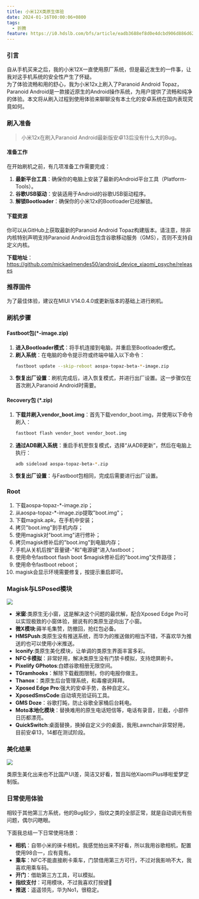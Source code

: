 ```yaml
---
title: 小米12X类原生体验
date: 2024-01-16T00:00:06+0800
tags:
  - 折腾
feature: https://i0.hdslb.com/bfs/article/eadb3688ef8d0e4dcbd906d886d62e72514080334.jpg
---
```


### 引言

自从手机买来之后，我的小米12X一直使用原厂系统，但是最近发生的一件事，让我对这手机系统的安全性产生了怀疑。</br>
为了体验流畅和用的舒心，我为小米12x上刷入了Paranoid Android Topaz，Paranoid Android是一款接近原生的Android操作系统，为用户提供了流畅和纯净的体验。本文将从刷入过程到使用体验来聊聊没有本土化的安卓系统在国内表现究竟如何。

### 刷入准备

> 小米12x在刷入Paranoid Android最新版安卓13后没有什么大的Bug。

#### 准备工作
在开始刷机之前，有几项准备工作需要完成：
1. **最新平台工具**：确保你的电脑上安装了最新的Android平台工具（Platform-Tools）。
2. **谷歌USB驱动**：安装适用于Android的谷歌USB驱动程序。
3. **解锁Bootloader**：确保你的小米12x的Bootloader已经解锁。

#### 下载资源

你可以从GitHub上获取最新的Paranoid Android Topaz构建版本。请注意，除非内核特别声明支持Paranoid Android且包含谷歌移动服务（GMS），否则不支持自定义内核。</br>

**下载地址**：https://github.com/mickaelmendes50/android_device_xiaomi_psyche/releases

### 推荐固件

为了最佳体验，建议在MIUI V14.0.4.0或更新版本的基础上进行刷机。

### 刷机步骤

#### Fastboot包(*-image.zip)

1. **进入Bootloader模式**：将手机连接到电脑，并重启至Bootloader模式。
2. **刷入系统**：在电脑的命令提示符或终端中输入以下命令：
   ```bash
   fastboot update --skip-reboot aospa-topaz-beta-*-image.zip
   ```
3. **恢复出厂设置**：刷机完成后，进入恢复模式，并进行出厂设置。这一步骤仅在首次刷入Paranoid Android时需要。

#### Recovery包 (*.zip)

1. **下载并刷入vendor_boot.img**：首先下载vendor_boot.img，并使用以下命令刷入：
   ```bash
   fastboot flash vendor_boot vendor_boot.img
   ```
2. **通过ADB刷入系统**：重启手机至恢复模式，选择“从ADB更新”，然后在电脑上执行：
   ```bash
   adb sideload aospa-topaz-beta-*.zip
   ```
3. **恢复出厂设置**：与Fastboot包相同，完成后需要进行出厂设置。

### Root

1. 下载aospa-topaz-*-image.zip；
2. 从aospa-topaz-*-image.zip提取"boot.img"；
3. 下载magisk.apk，在手机中安装；
4. 拷贝"boot.img"到手机内存；
5. 使用magisk对"boot.img"进行修补；
6. 拷贝magisk修补后的"boot.img"到电脑内存；
7. 手机从关机后按"音量键-"和"电源键"进入fastboot；
8. 使用命令fastboot flash boot $magisk修补后的"boot.img"文件路径；
9. 使用命令fastboot reboot；
10. magisk会显示环境需要修复，按提示重启即可。

### Magisk与LSPosed模块

![](https://i0.hdslb.com/bfs/article/2adf83b0d9a8f3cfd20938a2d69d314a514080334.jpg)


- **米窗**:类原生无小窗，这是解决这个问题的最优解，配合Xposed Edge Pro可以实现极致的小窗体验，据说有的类原生逆向出了小窗。
- **微X模块**:薅羊毛集赞，防撤回，抢红包必备。
- **HMSPush**:类原生没有推送系统，而华为的推送做的相当不错，不喜欢华为推送的也可以使用小米推送。
- **lconify**:类原生美化模块，让单调的类原生界面丰富多彩。
- **NFC卡模拟**：非常好用，解决类原生没有门禁卡模拟，支持熄屏刷卡。
- **Pixelify GPhotos**:白嫖谷歌相册无限空间。
- **TGramhooks**：解除下载截图限制，你的电报你做主。
- **Thanox**：类原生后台管理系统，和毒瘤说拜拜。
- **Xposed Edge Pro**:强大的安卓手势，各种自定义。
- **XposedSmsCode**:自动填充验证码工具。
- **GMS Doze**：谷歌打盹，防止谷歌全家桶后台耗电。
- **Moto本地化模块**：替换难用的原生电话短信等，电话有录音，拦截，小部件日历都漂亮。
- **QuickSwitch**:桌面替换，换掉自定义少的桌面，我用Lawnchair非常好用，目前安卓13，14都在测试阶段。

### 美化结果

![](https://i0.hdslb.com/bfs/article/481f0678dabd0ce84190d196f6e49751514080334.jpg)

类原生美化出来也不比国产UI差，简洁又好看，暂且叫他XiaomiPlus哆啦爱梦定制版。

### 日常使用体验

相较于其他第三方系统，他的Bug较少，指纹之类的全部正常，就是自动调光有些问题，偶尔闪瞎眼。

下面我总结一下日常使用场景：

- **相机**：自带小米的徕卡相机，我感觉拍出来不好看，所以我用谷歌相机，配置使用98合一，应有竟有。
- **乘车**：NFC不能直接刷卡乘车，门禁借用第三方可行，不过对我影响不大，我喜欢用乘车码。
- **开门**：借助第三方工具，可以模拟。
- **指纹支付**：可用模块，不过我喜欢打按键🤪
- **推送**：遥遥领先，华为No1，很稳定。